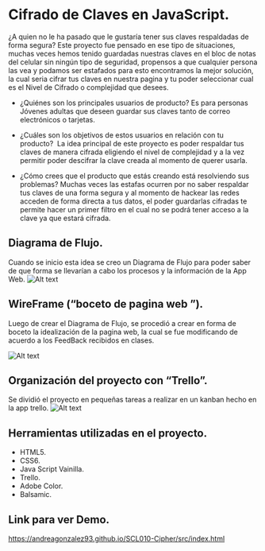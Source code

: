 # Cifrado de Claves en JavaScript.

¿A quien no le ha pasado que le gustaría tener sus claves respaldadas de forma segura? 
Este proyecto fue pensado en ese tipo de situaciones, muchas veces hemos tenido guardadas nuestras claves en el bloc de notas del celular sin ningún tipo de seguridad, propensos a que cualquier persona las vea y podamos ser estafados para esto encontramos la mejor solución, la cual seria cifrar tus claves en nuestra pagina y tu poder seleccionar cual es el Nivel de Cifrado o complejidad que desees. 

- ¿Quiénes son los principales usuarios de producto? 
  Es para personas Jóvenes adultas que deseen guardar sus claves tanto de correo electrónicos o tarjetas.

- ¿Cuáles son los objetivos de estos usuarios en relación con tu producto? 
  La idea principal de este proyecto es poder respaldar tus claves de manera  cifrada  eligiendo el nivel de complejidad y a la vez permitir poder descifrar la clave creada al momento de querer usarla.

- ¿Cómo crees que el producto que estás creando está resolviendo sus problemas?
  Muchas veces las estafas ocurren por no saber respaldar tus claves de una forma segura y al momento de hackear las redes acceden de forma directa a tus datos, el poder guardarlas cifradas te permite hacer un primer filtro en el cual no se podrá tener acceso a la clave ya que estará cifrada.

## Diagrama de Flujo.

Cuando se inicio esta idea se creo un Diagrama de Flujo para poder saber de que forma se llevarían a cabo los procesos y la información de la App Web.
![Alt text](https://i.ibb.co/z63XZzV/Whats-App-Image-2019-06-23-at-00-06-21.jpg)

## WireFrame (“boceto de pagina web ”). 

Luego de crear el Diagrama de Flujo, se procedió a crear en forma de boceto la idealización de la pagina web, la cual se fue modificando de acuerdo a los FeedBack recibidos en clases.

![Alt text](https://i.ibb.co/wrBHyyt/Whats-App-Image-2019-06-23-at-00-32-00.jpg)

## Organización del proyecto con “Trello”.

Se dividió el proyecto en pequeñas tareas a realizar en un kanban hecho en la app trello.
![Alt text](https://i.ibb.co/ZxQ99Vq/Captura-de-pantalla-2019-06-23-01-21-01.png)

## Herramientas utilizadas en el proyecto.

-  HTML5.
-  CSS6.
-  Java Script Vainilla.
-  Trello.
-  Adobe Color.
-  Balsamic.

## Link para ver Demo.

https://andreagonzalez93.github.io/SCL010-Cipher/src/index.html


